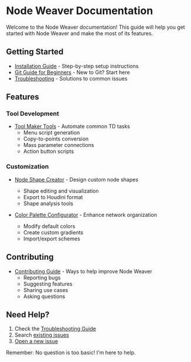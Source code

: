 # Node Weaver Documentation

Welcome to the Node Weaver documentation! This guide will help you get started with Node Weaver and make the most of its features.

## Getting Started

- [Installation Guide](installation.md) - Step-by-step setup instructions
- [Git Guide for Beginners](git-guide.md) - New to Git? Start here
- [Troubleshooting](troubleshooting.md) - Solutions to common issues

## Features

### Tool Development
- [Tool Maker Tools](features/tool-maker-tools.md) - Automate common TD tasks
  - Menu script generation
  - Copy-to-points conversion
  - Mass parameter connections
  - Action button scripts

### Customization
- [Node Shape Creator](features/node-shape.md) - Design custom node shapes
  - Shape editing and visualization
  - Export to Houdini format
  - Shape analysis tools

- [Color Palette Configurator](features/color-palette.md) - Enhance network organization
  - Modify default colors
  - Create custom gradients
  - Import/export schemes

## Contributing

- [Contributing Guide](contributing.md) - Ways to help improve Node Weaver
  - Reporting bugs
  - Suggesting features
  - Sharing use cases
  - Asking questions

## Need Help?

1. Check the [Troubleshooting Guide](troubleshooting.md)
2. Search [existing issues](https://github.com/EJaworenko/Node-Weaver/issues)
3. [Open a new issue](https://github.com/EJaworenko/Node-Weaver/issues/new)

Remember: No question is too basic! I'm here to help.